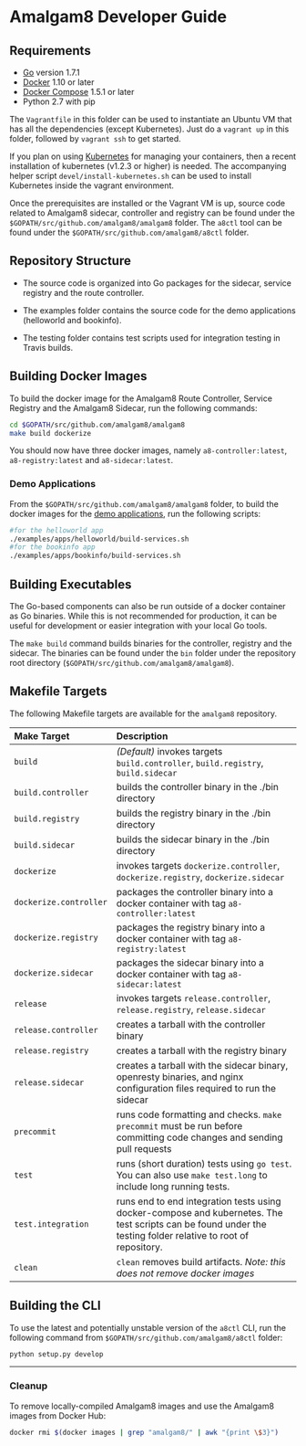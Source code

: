 # Amalgam8 Developer Guide

## Requirements

* [Go](http://golang.org/) version 1.7.1
* [Docker](https://docs.docker.com/engine/installation/) 1.10 or later
* [Docker Compose](https://docs.docker.com/compose/install/)  1.5.1 or later
* Python 2.7 with pip

The `Vagrantfile` in this folder can be used to instantiate an Ubuntu VM
that has all the dependencies (except Kubernetes). Just do a `vagrant up`
in this folder, followed by `vagrant ssh` to get started.

If you plan on using [Kubernetes](https://kubernetes.io) for managing your
containers, then a recent installation of kubernetes (v1.2.3 or higher) is
needed. The accompanying helper script `devel/install-kubernetes.sh` can be
used to install Kubernetes inside the vagrant environment.

Once the prerequisites are installed or the Vagrant VM is up, source code
related to Amalgam8 sidecar, controller and registry can be found under the
`$GOPATH/src/github.com/amalgam8/amalgam8` folder. The `a8ctl` tool can be
found under the `$GOPATH/src/github.com/amalgam8/a8ctl` folder.

## Repository Structure

* The source code is organized into Go packages for the sidecar, service
registry and the route controller.

* The examples folder contains the source code for the demo applications
(helloworld and bookinfo).

* The testing folder contains test scripts used for integration testing in
Travis builds.

## Building Docker Images

To build the docker image for the Amalgam8 Route Controller, Service
Registry and the Amalgam8 Sidecar, run the following commands:

```bash
cd $GOPATH/src/github.com/amalgam8/amalgam8
make build dockerize
```

You should now have three docker images, namely `a8-controller:latest`,
`a8-registry:latest` and `a8-sidecar:latest`.

### Demo Applications

From the `$GOPATH/src/github.com/amalgam8/amalgam8` folder, to build the
docker images for the [demo applications](https://github.com/amalgam8/amalgam8/blob/master/examples/),
run the following scripts:

```bash
#for the helloworld app
./examples/apps/helloworld/build-services.sh
#for the bookinfo app
./examples/apps/bookinfo/build-services.sh
```

## Building Executables

The Go-based components can also be run outside of a docker container as Go
binaries.  While this is not recommended for production, it can be useful
for development or easier integration with your local Go tools.

The `make build` command builds binaries for the controller, registry and
the sidecar. The binaries can be found under the `bin` folder under the
repository root directory (`$GOPATH/src/github.com/amalgam8/amalgam8`).


## Makefile Targets

The following Makefile targets are available for the `amalgam8` repository.

| Make Target      | Description |
|:-----------------|:------------|
| `build`          | *(Default)* invokes targets `build.controller`, `build.registry`, `build.sidecar` |
| `build.controller`        | builds the controller binary in the ./bin directory |
| `build.registry`          | builds the registry binary in the ./bin directory |
| `build.sidecar`          |  builds the sidecar binary in the ./bin directory |
| `dockerize`         | invokes targets `dockerize.controller`, `dockerize.registry`, `dockerize.sidecar` |
| `dockerize.controller`         | packages the controller binary into a docker container with tag `a8-controller:latest` |
| `dockerize.registry`         | packages the registry binary into a docker container with tag `a8-registry:latest` |
| `dockerize.sidecar`         | packages the sidecar binary into a docker container with tag `a8-sidecar:latest` |
| `release`        | invokes targets `release.controller`, `release.registry`, `release.sidecar` |
| `release.controller`        | creates a tarball with the controller binary |
| `release.registry`        | creates a tarball with the registry binary |
| `release.sidecar`        | creates a tarball with the sidecar binary, openresty binaries, and nginx configuration files required to run the sidecar|
| `precommit`      | runs code formatting and checks. `make precommit` must be run before committing code changes and sending pull requests |
| `test`           | runs (short duration) tests using `go test`. You can also use `make test.long` to include long running tests. |
| `test.integration`           | runs end to end integration tests using docker-compose and kubernetes. The test scripts can be found under the testing folder relative to root of repository. |
| `clean`          | `clean` removes build artifacts. *Note: this does not remove docker images* |


## Building the CLI

To use the latest and potentially unstable version of the `a8ctl` CLI, run
the following command from `$GOPATH/src/github.com/amalgam8/a8ctl` folder:

```bash
python setup.py develop
```

---

### Cleanup

To remove locally-compiled Amalgam8 images and use the Amalgam8 images from Docker Hub:

```bash
docker rmi $(docker images | grep "amalgam8/" | awk "{print \$3}")
```
